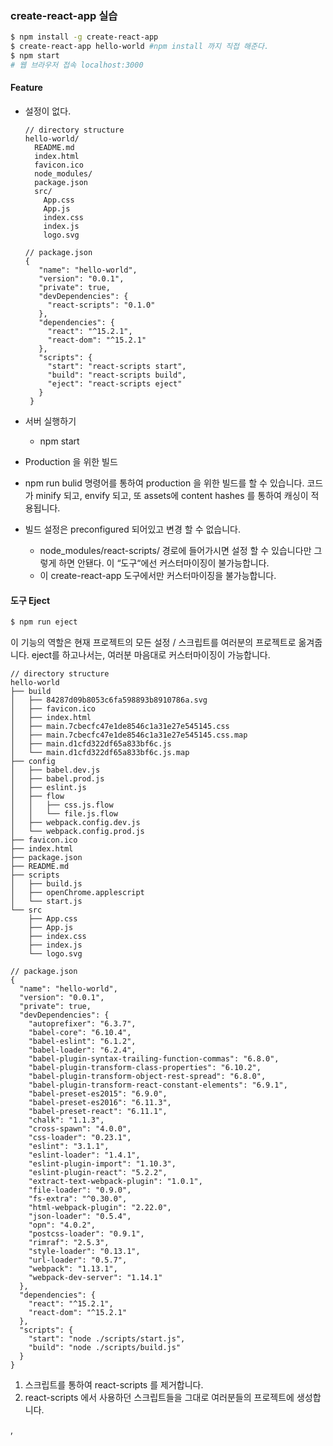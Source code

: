 
### create-react-app 실습
``` sh
$ npm install -g create-react-app
$ create-react-app hello-world #npm install 까지 직접 해준다.
$ npm start
# 웹 브라우저 접속 localhost:3000
```

#### Feature
 - 설정이 없다.

       // directory structure
       hello-world/
         README.md
         index.html
         favicon.ico
         node_modules/
         package.json
         src/
           App.css
           App.js
           index.css
           index.js
           logo.svg

       // package.json
       {
          "name": "hello-world",
          "version": "0.0.1",
          "private": true,
          "devDependencies": {
            "react-scripts": "0.1.0"
          },
          "dependencies": {
            "react": "^15.2.1",
            "react-dom": "^15.2.1"
          },
          "scripts": {
            "start": "react-scripts start",
            "build": "react-scripts build",
            "eject": "react-scripts eject"
          }
        }

 - 서버 실행하기
   - npm start
 -  Production 을 위한 빌드
   - npm run bulid 명령어를 통하여 production 을 위한 빌드를 할 수 있습니다. 코드가 minify 되고, envify 되고, 또 assets에 content hashes 를 통하여 캐싱이 적용됩니다.
 - 빌드 설정은 preconfigured 되어있고 변경 할 수 없습니다.
   - node_modules/react-scripts/ 경로에 들어가시면 설정 할 수 있습니다만 그렇게 하면 안됀다. 이 “도구“에선 커스터마이징이 불가능합니다.
   - 이 create-react-app 도구에서만 커스터마이징을 불가능합니다.

#### 도구 Eject

``` sh
$ npm run eject
```
이 기능의 역할은 현재 프로젝트의 모든 설정 / 스크립트를 여러분의 프로젝트로 옮겨줍니다.
eject를 하고나서는, 여러분 마음대로 커스터마이징이 가능합니다.

    // directory structure
    hello-world
    ├── build
    │   ├── 84287d09b8053c6fa598893b8910786a.svg
    │   ├── favicon.ico
    │   ├── index.html
    │   ├── main.7cbecfc47e1de8546c1a31e27e545145.css
    │   ├── main.7cbecfc47e1de8546c1a31e27e545145.css.map
    │   ├── main.d1cfd322df65a833bf6c.js
    │   └── main.d1cfd322df65a833bf6c.js.map
    ├── config
    │   ├── babel.dev.js
    │   ├── babel.prod.js
    │   ├── eslint.js
    │   ├── flow
    │   │   ├── css.js.flow
    │   │   └── file.js.flow
    │   ├── webpack.config.dev.js
    │   └── webpack.config.prod.js
    ├── favicon.ico
    ├── index.html
    ├── package.json
    ├── README.md
    ├── scripts
    │   ├── build.js
    │   ├── openChrome.applescript
    │   └── start.js
    └── src
        ├── App.css
        ├── App.js
        ├── index.css
        ├── index.js
        └── logo.svg

    // package.json
    {
      "name": "hello-world",
      "version": "0.0.1",
      "private": true,
      "devDependencies": {
        "autoprefixer": "6.3.7",
        "babel-core": "6.10.4",
        "babel-eslint": "6.1.2",
        "babel-loader": "6.2.4",
        "babel-plugin-syntax-trailing-function-commas": "6.8.0",
        "babel-plugin-transform-class-properties": "6.10.2",
        "babel-plugin-transform-object-rest-spread": "6.8.0",
        "babel-plugin-transform-react-constant-elements": "6.9.1",
        "babel-preset-es2015": "6.9.0",
        "babel-preset-es2016": "6.11.3",
        "babel-preset-react": "6.11.1",
        "chalk": "1.1.3",
        "cross-spawn": "4.0.0",
        "css-loader": "0.23.1",
        "eslint": "3.1.1",
        "eslint-loader": "1.4.1",
        "eslint-plugin-import": "1.10.3",
        "eslint-plugin-react": "5.2.2",
        "extract-text-webpack-plugin": "1.0.1",
        "file-loader": "0.9.0",
        "fs-extra": "^0.30.0",
        "html-webpack-plugin": "2.22.0",
        "json-loader": "0.5.4",
        "opn": "4.0.2",
        "postcss-loader": "0.9.1",
        "rimraf": "2.5.3",
        "style-loader": "0.13.1",
        "url-loader": "0.5.7",
        "webpack": "1.13.1",
        "webpack-dev-server": "1.14.1"
      },
      "dependencies": {
        "react": "^15.2.1",
        "react-dom": "^15.2.1"
      },
      "scripts": {
        "start": "node ./scripts/start.js",
        "build": "node ./scripts/build.js"
      }
    }

1. 스크립트를 통하여 react-scripts 를 제거합니다.
2.  react-scripts 에서 사용하던 스크립트들을 그대로 여러분들의 프로젝트에 생성합니다.





,
